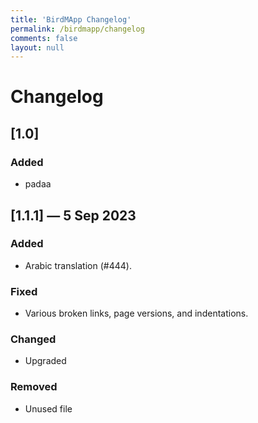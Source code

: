 ```yaml
---
title: 'BirdMApp Changelog'
permalink: /birdmapp/changelog
comments: false
layout: null
---
```





# Changelog

## [1.0]

### Added

- padaa

## [1.1.1] — 5 Sep 2023

### Added

- Arabic translation (#444).
  
### Fixed

- Various broken links, page versions, and indentations.

### Changed

- Upgraded

### Removed

- Unused file

